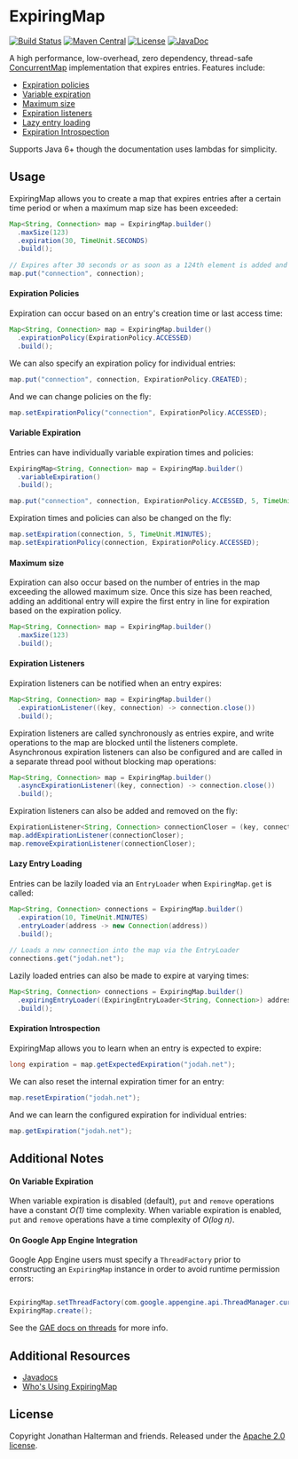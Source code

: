 # ExpiringMap

[![Build Status](https://github.com/jhalterman/expiringmap/workflows/build/badge.svg)](https://github.com/jhalterman/expiringmap/actions)
[![Maven Central](https://img.shields.io/maven-central/v/net.jodah/expiringmap.svg?maxAge=60&colorB=53C92E)](https://maven-badges.herokuapp.com/maven-central/net.jodah/expiringmap)
[![License](http://img.shields.io/:license-apache-brightgreen.svg)](http://www.apache.org/licenses/LICENSE-2.0.html)
[![JavaDoc](https://img.shields.io/maven-central/v/net.jodah/expiringmap.svg?maxAge=60&label=javadoc&color=blue)](https://jodah.net/expiringmap/javadoc/)

A high performance, low-overhead, zero dependency, thread-safe [ConcurrentMap](https://docs.oracle.com/javase/8/docs/api/java/util/concurrent/ConcurrentMap.html) implementation that expires entries. Features include:

* [Expiration policies](#expiration-policies)
* [Variable expiration](#variable-expiration)
* [Maximum size](#maximum-size)
* [Expiration listeners](#expiration-listeners)
* [Lazy entry loading](#lazy-entry-loading)
* [Expiration Introspection](#expiration-introspection)

Supports Java 6+ though the documentation uses lambdas for simplicity.

## Usage

ExpiringMap allows you to create a map that expires entries after a certain time period or when a maximum map size has been exceeded:

```java
Map<String, Connection> map = ExpiringMap.builder()
  .maxSize(123)
  .expiration(30, TimeUnit.SECONDS)
  .build();
  
// Expires after 30 seconds or as soon as a 124th element is added and this is the next one to expire based on the expiration policy
map.put("connection", connection);
```

#### Expiration Policies

Expiration can occur based on an entry's creation time or last access time:

```java
Map<String, Connection> map = ExpiringMap.builder()
  .expirationPolicy(ExpirationPolicy.ACCESSED)
  .build(); 
```

We can also specify an expiration policy for individual entries:

```java
map.put("connection", connection, ExpirationPolicy.CREATED);
```

And we can change policies on the fly:

```java
map.setExpirationPolicy("connection", ExpirationPolicy.ACCESSED);
```

#### Variable Expiration
        
Entries can have individually variable expiration times and policies:

```java
ExpiringMap<String, Connection> map = ExpiringMap.builder()
  .variableExpiration()
  .build();

map.put("connection", connection, ExpirationPolicy.ACCESSED, 5, TimeUnit.MINUTES);
```

Expiration times and policies can also be changed on the fly:

```java
map.setExpiration(connection, 5, TimeUnit.MINUTES);
map.setExpirationPolicy(connection, ExpirationPolicy.ACCESSED);
```

#### Maximum size

Expiration can also occur based on the number of entries in the map exceeding the allowed maximum size. Once this size
has been reached, adding an additional entry will expire the first entry in line for expiration based on the expiration policy.

```java
Map<String, Connection> map = ExpiringMap.builder()
  .maxSize(123)
  .build(); 
```

#### Expiration Listeners

Expiration listeners can be notified when an entry expires:

```java
Map<String, Connection> map = ExpiringMap.builder()
  .expirationListener((key, connection) -> connection.close())
  .build();
```

Expiration listeners are called synchronously as entries expire, and write operations to the map are blocked until the listeners complete. Asynchronous expiration listeners can also be configured and are called in a separate thread pool without blocking map operations:

```java
Map<String, Connection> map = ExpiringMap.builder()
  .asyncExpirationListener((key, connection) -> connection.close())
  .build();
```

Expiration listeners can also be added and removed on the fly:

```java
ExpirationListener<String, Connection> connectionCloser = (key, connection) -> connection.close();
map.addExpirationListener(connectionCloser);
map.removeExpirationListener(connectionCloser);
```

#### Lazy Entry Loading

Entries can be lazily loaded via an `EntryLoader` when `ExpiringMap.get` is called:

```java
Map<String, Connection> connections = ExpiringMap.builder()
  .expiration(10, TimeUnit.MINUTES)
  .entryLoader(address -> new Connection(address))
  .build();
  
// Loads a new connection into the map via the EntryLoader
connections.get("jodah.net");
```

Lazily loaded entries can also be made to expire at varying times:

```java
Map<String, Connection> connections = ExpiringMap.builder()
  .expiringEntryLoader((ExpiringEntryLoader<String, Connection>) address -> new ExpiringValue(new Connection(address), 5, TimeUnit.MINUTES))
  .build();
```

#### Expiration Introspection

ExpiringMap allows you to learn when an entry is expected to expire:

```java
long expiration = map.getExpectedExpiration("jodah.net");
```

We can also reset the internal expiration timer for an entry:

```java
map.resetExpiration("jodah.net");
```

And we can learn the configured expiration for individual entries:

```java
map.getExpiration("jodah.net");
```

## Additional Notes

#### On Variable Expiration

When variable expiration is disabled (default), `put` and `remove` operations have a constant *O(1)* time complexity. When variable expiration is enabled, `put` and `remove` operations have a time complexity of *O(log n)*.

#### On Google App Engine Integration

Google App Engine users must specify a `ThreadFactory` prior to constructing an `ExpiringMap` instance in order to avoid runtime permission errors:

```java

ExpiringMap.setThreadFactory(com.google.appengine.api.ThreadManager.currentRequestThreadFactory());
ExpiringMap.create();
```

See the [GAE docs on threads](https://cloud.google.com/appengine/docs/java/runtime#threads) for more info.

## Additional Resources

* [Javadocs](https://jodah.net/expiringmap/javadoc)
* [Who's Using ExpiringMap](https://github.com/jhalterman/expiringmap/wiki/Who's-Using-ExpiringMap)

## License

Copyright Jonathan Halterman and friends. Released under the [Apache 2.0 license](http://www.apache.org/licenses/LICENSE-2.0.html).
